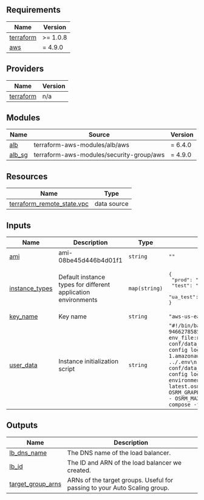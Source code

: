 <!-- BEGIN_TF_DOCS -->
## Requirements

| Name | Version |
|------|---------|
| <a name="requirement_terraform"></a> [terraform](#requirement\_terraform) | >= 1.0.8 |
| <a name="requirement_aws"></a> [aws](#requirement\_aws) | = 4.9.0 |

## Providers

| Name | Version |
|------|---------|
| <a name="provider_terraform"></a> [terraform](#provider\_terraform) | n/a |

## Modules

| Name | Source | Version |
|------|--------|---------|
| <a name="module_alb"></a> [alb](#module\_alb) | terraform-aws-modules/alb/aws | = 6.4.0 |
| <a name="module_alb_sg"></a> [alb\_sg](#module\_alb\_sg) | terraform-aws-modules/security-group/aws | = 4.9.0 |

## Resources

| Name | Type |
|------|------|
| [terraform_remote_state.vpc](https://registry.terraform.io/providers/hashicorp/terraform/latest/docs/data-sources/remote_state) | data source |

## Inputs

| Name | Description | Type | Default | Required |
|------|-------------|------|---------|:--------:|
| <a name="input_ami"></a> [ami](#input\_ami) | ami-08be45d446b4d01f1 | `string` | `""` | no |
| <a name="input_instance_types"></a> [instance\_types](#input\_instance\_types) | Default instance types for different application environments | `map(string)` | <pre>{<br>  "prod": "c5a.xlarge",<br>  "test": "c5a.xlarge",<br>  "ua_test": "c5a.xlarge"<br>}</pre> | no |
| <a name="input_key_name"></a> [key\_name](#input\_key\_name) | Key name | `string` | `"aws-us-east-1"` | no |
| <a name="input_user_data"></a> [user\_data](#input\_user\_data) | Instance initialization script | `string` | `"#!/bin/bash\necho \"version: '3'\nservices:\n\n  backend_latest:\n    image: 946627858531.dkr.ecr.us-east-1.amazonaws.com/dev_alba_scl_weee:latest\n    network_mode: host\n    env_file:n      - ../.env\n    restart: always\n    command: bash -c \"\n      python3 conf/data_env_management/main.py\n      && uvicorn app.run:app --host 0.0.0.0 --port 8001 --log-config log.ini\"\n\n  backend_stable:\n    image: 946627858531.dkr.ecr.us-east-1.amazonaws.com/dev_alba_scl_weee:v1.0.5-alpha\n    network_mode: host\n    env_file:n      - ../.env\n    restart: always\n    command: bash -c \"\n      python3 conf/data_env_management/main.py\n      && uvicorn app.run:app --host 0.0.0.0 --port 8000 --log-config log.ini\"\n\n  osrm_service:\n    image: public.ecr.aws/u6u7x5n5/dev_osrm_service:1.0.0\n    environment:\n    - OSRM_PBF_URL=https://download.openstreetmap.fr/extracts/asia/china/hong_kong-latest.osm.pbfn    - OSRM_GRAPH_PROFILE_URL=https://raw.githubusercontent.com/WasteLabs/osrm_profiles/master/truck_v1.luan    - OSRM_MAX_MATCHING_SIZE=86400\n    network_mode: host\n\" > docker-compose.yaml;\nsudo docker-compose -f docker-compose.yaml up -d;\n"` | no |

## Outputs

| Name | Description |
|------|-------------|
| <a name="output_lb_dns_name"></a> [lb\_dns\_name](#output\_lb\_dns\_name) | The DNS name of the load balancer. |
| <a name="output_lb_id"></a> [lb\_id](#output\_lb\_id) | The ID and ARN of the load balancer we created. |
| <a name="output_target_group_arns"></a> [target\_group\_arns](#output\_target\_group\_arns) | ARNs of the target groups. Useful for passing to your Auto Scaling group. |
<!-- END_TF_DOCS -->
